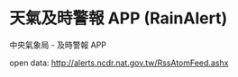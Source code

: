 天氣及時警報 APP (RainAlert)
=========

中央氣象局 - 及時警報 APP

open data: http://alerts.ncdr.nat.gov.tw/RssAtomFeed.ashx
